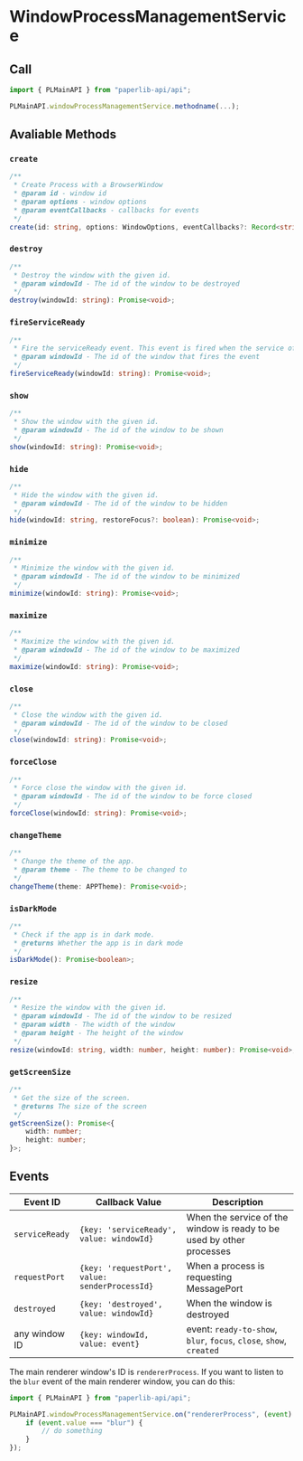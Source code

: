 # WindowProcessManagementService

## Call

```typescript
import { PLMainAPI } from "paperlib-api/api";

PLMainAPI.windowProcessManagementService.methodname(...);
```

## Avaliable Methods

### `create`

```typescript
/**
 * Create Process with a BrowserWindow
 * @param id - window id
 * @param options - window options
 * @param eventCallbacks - callbacks for events
 */
create(id: string, options: WindowOptions, eventCallbacks?: Record<string, (win: BrowserWindow) => void>): Promise<void>;
```

### `destroy`

```typescript
/**
 * Destroy the window with the given id.
 * @param windowId - The id of the window to be destroyed
 */
destroy(windowId: string): Promise<void>;
```

### `fireServiceReady`

```typescript
/**
 * Fire the serviceReady event. This event is fired when the service of the window is ready to be used by other processes.
 * @param windowId - The id of the window that fires the event
 */
fireServiceReady(windowId: string): Promise<void>;
```

### `show`

```typescript
/**
 * Show the window with the given id.
 * @param windowId - The id of the window to be shown
 */
show(windowId: string): Promise<void>;
```

### `hide`

```typescript
/**
 * Hide the window with the given id.
 * @param windowId - The id of the window to be hidden
 */
hide(windowId: string, restoreFocus?: boolean): Promise<void>;
```

### `minimize`

```typescript
/**
 * Minimize the window with the given id.
 * @param windowId - The id of the window to be minimized
 */
minimize(windowId: string): Promise<void>;
```

### `maximize`

```typescript
/**
 * Maximize the window with the given id.
 * @param windowId - The id of the window to be maximized
 */
maximize(windowId: string): Promise<void>;
```

### `close`

```typescript
/**
 * Close the window with the given id.
 * @param windowId - The id of the window to be closed
 */
close(windowId: string): Promise<void>;
```

### `forceClose`

```typescript
/**
 * Force close the window with the given id.
 * @param windowId - The id of the window to be force closed
 */
forceClose(windowId: string): Promise<void>;
```

### `changeTheme`

```typescript
/**
 * Change the theme of the app.
 * @param theme - The theme to be changed to
 */
changeTheme(theme: APPTheme): Promise<void>;
```

### `isDarkMode`
```typescript
/**
 * Check if the app is in dark mode.
 * @returns Whether the app is in dark mode
 */
isDarkMode(): Promise<boolean>;
```

### `resize`

```typescript
/**
 * Resize the window with the given id.
 * @param windowId - The id of the window to be resized
 * @param width - The width of the window
 * @param height - The height of the window
 */
resize(windowId: string, width: number, height: number): Promise<void>;
```

### `getScreenSize`

```typescript
/**
 * Get the size of the screen.
 * @returns The size of the screen
 */
getScreenSize(): Promise<{
    width: number;
    height: number;
}>;

```

## Events

| Event ID | Callback Value | Description |
| --- | --- | --- |
| `serviceReady` | `{key: 'serviceReady', value: windowId}` | When the service of the window is ready to be used by other processes |
| `requestPort` | `{key: 'requestPort', value: senderProcessId}` | When a process is requesting MessagePort |
| `destroyed` | `{key: 'destroyed', value: windowId}` | When the window is destroyed |
| any window ID | `{key: windowId, value: event}` | event: `ready-to-show`, `blur`, `focus`, `close`, `show`, `created` |

The main renderer window's ID is `rendererProcess`. If you want to listen to the `blur` event of the main renderer window, you can do this:

```typescript
import { PLMainAPI } from "paperlib-api/api";

PLMainAPI.windowProcessManagementService.on("rendererProcess", (event) => {
    if (event.value === "blur") {
        // do something
    }
});
```
